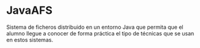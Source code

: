 # JavaAFS
Sistema de ficheros distribuido en un entorno Java que permita que el alumno llegue a conocer de forma práctica el tipo de técnicas que se usan en estos sistemas.
